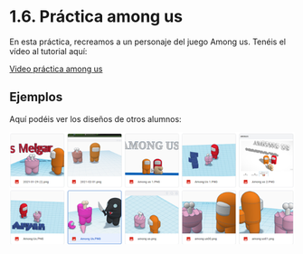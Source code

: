 # 1.6. Práctica among us

En esta práctica, recreamos a un personaje del juego Among us. Tenéis el vídeo al tutorial aquí:

[Video práctica among us](https://www.youtube.com/watch?v=KgViNud47fE)

##	Ejemplos

Aquí podéis ver los diseños de otros alumnos:



![](img/2022-11-29-16-20-08.png)